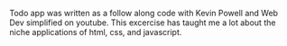 Todo app was written as a follow along code
with Kevin Powell and Web Dev simplified on 
youtube. This excercise has taught me a lot
about the niche applications of html, css, 
and javascript.